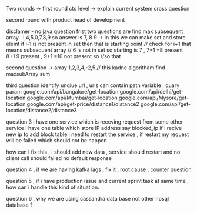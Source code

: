 Two rounds -> 
first round cto level -> explain current system cross question 

second round with product head of development 

disclamer _-_ no java question 
frist two   questions are  find max subsequent array . 
i,4,5,0,7,8,9 
so answer is 7, 8 9   -> in this we can make set and store elemt  if i-1 is not present in set then that is starting point 
                        // check for i+1  that means  subsecuent array 
                        // 6 is not in set so starting is 7  , 7+1  =8 present 8+1 9 present , 9+1 =10 not present so 
                        //so  that 

second question ->  array 1,2,3,4,-2,5   // this kadne algoritham
find maxsubArray sum  

third question 
identify unqiue url , urls can contain  path variable , quary param
google.com/api/bangalore/get-location
google.com/api/delhi/get-location
google.com/api/Mumbai/get-location
google.com/api/Mysore/get-location
google.com/api/get-price/distance1/distance2
google.com/api/get-location/distance2/distance3


question 3 
i have one service which is receving request from some other service 
I have one table  which store IP address say blocked_ip 
if i recive new ip to add block table i need to restart the service , 
if restart my request will be failed which should not  be happen 

how can i fix this , i should add new data , service should restart and no client call should failed no default response 

question 4 , 
if we are having kafka lags , fix it , root cause  , counter question 

question 5 , if i have production issue and current sprint task at same time , 
how can i handle this kind of situation. 

question 6 , why we are using cassandra data base not other  nosql database ?
